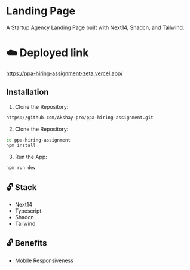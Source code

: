 
# Landing Page

A Startup Agency Landing Page built with Next14, Shadcn, and Tailwind.


# ☁️ Deployed link
https://ppa-hiring-assignment-zeta.vercel.app/


## Installation

1. Clone the Repository:

```bash
https://github.com/Akshay-pro/ppa-hiring-assignment.git
```

2. Clone the Repository:

```bash
cd ppa-hiring-assignment
npm install
```
3. Run the App:
```bash
npm run dev
```


## 🔓 Stack
- Next14
- Typescript
- Shadcn
- Tailwind

## 🔓 Benefits
- Mobile Responsiveness

